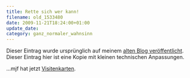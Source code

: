 ```yaml
---
title: Rette sich wer kann!
filename: old_1533480
date: 2009-11-21T18:24:00+01:00
update_date:
category: ganz_normaler_wahnsinn
---
```

Dieser Eintrag wurde ursprünglich auf meinem [alten Blog veröffentlicht](https://stu.blogger.de/stories/1533480/). Dieser Eintrag hier ist eine Kopie mit kleinen technischen Anpassungen.

…mjf hat jetzt [Visitenkarten](http://www.angerichtet.net/blog/2009/11/moo-minicards/).
